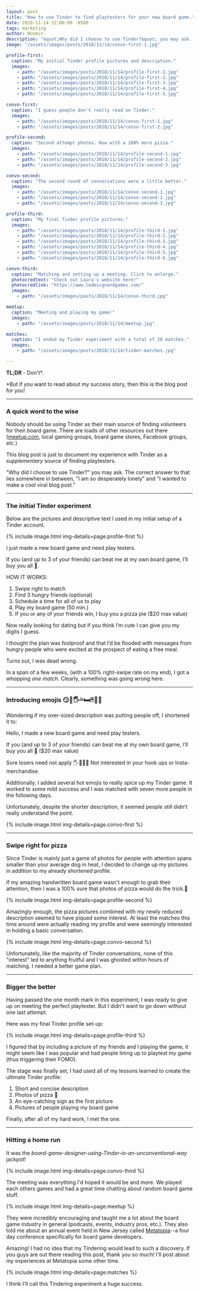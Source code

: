 ```yaml
---
layout: post
title: "How to use Tinder to find playtesters for your new board game."
date: 2018-11-14 12:00:00 -0500
tags: marketing
author: Wonmin
description: "&quot;Why did I choose to use Tinder?&quot; you may ask. The correct answer to that lies somewhere in between, &quot;I am so desperately lonely&quot; and &quot;I wanted to make a cool viral blog post.&quot;"
image: "/assets/images/posts/2018/11/14/convo-first-1.jpg"

profile-first:
  caption: "My initial Tinder profile pictures and description."
  images:
    - path: "/assets/images/posts/2018/11/14/profile-first-1.jpg"
    - path: "/assets/images/posts/2018/11/14/profile-first-2.jpg"
    - path: "/assets/images/posts/2018/11/14/profile-first-3.jpg"
    - path: "/assets/images/posts/2018/11/14/profile-first-4.jpg"
    - path: "/assets/images/posts/2018/11/14/profile-first-5.jpg"

convo-first:
  caption: "I guess people don't really read on Tinder."
  images:
    - path: "/assets/images/posts/2018/11/14/convo-first-1.jpg"
    - path: "/assets/images/posts/2018/11/14/convo-first-2.jpg"

profile-second:
  caption: "Second attempt photos. Now with a 100% more pizza."
  images:
    - path: "/assets/images/posts/2018/11/14/profile-second-1.jpg"
    - path: "/assets/images/posts/2018/11/14/profile-second-2.jpg"
    - path: "/assets/images/posts/2018/11/14/profile-second-3.jpg"

convo-second:
  caption: "The second round of conversations were a little better."
  images:
    - path: "/assets/images/posts/2018/11/14/convo-second-1.jpg"
    - path: "/assets/images/posts/2018/11/14/convo-second-2.jpg"
    - path: "/assets/images/posts/2018/11/14/convo-second-3.jpg"

profile-third:
  caption: "My final Tinder profile pictures."
  images:
    - path: "/assets/images/posts/2018/11/14/profile-third-1.jpg"
    - path: "/assets/images/posts/2018/11/14/profile-third-2.jpg"
    - path: "/assets/images/posts/2018/11/14/profile-third-3.jpg"
    - path: "/assets/images/posts/2018/11/14/profile-third-4.jpg"
    - path: "/assets/images/posts/2018/11/14/profile-third-5.jpg"
    - path: "/assets/images/posts/2018/11/14/profile-third-6.jpg"

convo-third:
  caption: "Matching and setting up a meeting. Click to enlarge."
  photocredtext: "Check out Laura's website here!"
  photocredlink: "https://www.ledesignandgames.com/"
  images:
    - path: "/assets/images/posts/2018/11/14/convo-third.jpg"

meetup:
  caption: "Meeting and playing my game!"
  images:
    - path: "/assets/images/posts/2018/11/14/meetup.jpg"

matches:
  caption: "I ended my Tinder experiment with a total of 28 matches."
  images:
    - path: "/assets/images/posts/2018/11/14/tinder-matches.jpg"

---
```


**TL;DR** - Don't*.

\*But if you want to read about my success story, then this is the blog post for you!

---

### A quick word to the wise

Nobody should be using Tinder as their main source of finding volunteers for their board game. There are loads of other resources out there ([meetup.com][meetup], local gaming groups, board game stores, Facebook groups, etc.)

This blog post is just to document my experience with Tinder as a _supplementary_ source of finding playtesters.

"Why did I choose to use Tinder?" you may ask. The correct answer to that lies somewhere in between, "I am so desperately lonely" and "I wanted to make a cool viral blog post."

---

### The initial Tinder experiment

Below are the pictures and descriptive text I used in my initial setup of a Tinder account.

{% include image.html img-details=page.profile-first %}

>
I just made a new board game and need play testers.
>
If you (and up to 3 of your friends) can beat me at my own board game, I’ll buy you all 🍕.
>
HOW IT WORKS:
1. Swipe right to match
2. Find 3 hungry friends (optional)
3. Schedule a time for all of us to play
4. Play my board game (50 min.)
5. If you or any of your friends win, I buy you a pizza pie ($20 max value)
>
Now really looking for dating but if you think I’m cute I can give you my digits I guess.

I thought the plan was foolproof and that I’d be flooded with messages from hungry people who were excited at the prospect of eating a free meal.

Turns out, I was dead wrong.

In a span of a few weeks, (with a 100% right-swipe rate on my end), I got a whopping _one match_. Clearly, something was going wrong here.

---

### Introducing emojis 😏🍆🖐️💦🛏️🃏🎲😃

Wondering if my over-sized description was putting people off, I shortened it to:

>
Hello, I made a new board game and need play testers.
>
If you (and up to 3 of your friends) can beat me at my own board game, I’ll buy you all 🍕 ($20 max value)
>
Sore losers need not apply 🖐️🙅‍♀️🚫
Not interested in your hook ups or Insta-merchandise.

Additionally, I added several hot emojis to really spice up my Tinder game. It worked to some mild success and I was matched with seven more people in the following days.

Unfortunately, despite the shorter description, it seemed people still didn’t really understand the point.

{% include image.html img-details=page.convo-first %}

---

### Swipe right for pizza

Since Tinder is mainly just a game of photos for people with attention spans smaller than your average dog in heat, I decided to change up my pictures in addition to my already shortened profile.

If my amazing handwritten board game wasn't enough to grab their attention, then I was a 100% sure that photos of pizza would do the trick.

{% include image.html img-details=page.profile-second %}

Amazingly enough, the pizza pictures combined with my newly reduced description seemed to have piqued some interest. At least the matches this time around were actually reading my profile and were seemingly interested in holding a basic conversation.

{% include image.html img-details=page.convo-second %}

Unfortunately, like the majority of Tinder conversations, none of this "interest" led to anything fruitful and I was ghosted within hours of matching. I needed a better game plan.

---

### Bigger the better

Having passed the one month mark in this experiment, I was ready to give up on meeting the perfect playtester. But I didn't want to go down without one last attempt.

Here was my final Tinder profile set-up:

{% include image.html img-details=page.profile-third %}

I figured that by including a picture of my friends and I playing the game, it might seem like I was popular and had people lining up to playtest my game (thus triggering their FOMO).

The stage was finally set, I had used all of my lessons learned to create the ultimate Tinder profile:

  1. Short and concise description
  2. Photos of pizza 🍕
  3. An eye-catching sign as the first picture
  4. Pictures of people playing my board game

Finally, after all of my hard work, I met the one.

---

### Hitting a home run

It was the _board-game-designer-using-Tinder-in-an-unconventional-way_ jackpot!

{% include image.html img-details=page.convo-third %}

The meeting was everything I'd hoped it would be and more. We played each others games and had a great time chatting about random board game stuff.

{% include image.html img-details=page.meetup %}

They were incredibly encouraging and taught me a lot about the board game industry in general (podcasts, events, industry pros, etc.). They also told me about an annual event held in New Jersey called [Metatopia][metatopia]--a four day conference specifically for board game developers.

Amazing! I had no idea that my Tindering would lead to such a discovery. If you guys are out there reading this post, thank you so much! I'll post about my experiences at Metatopia some other time.

{% include image.html img-details=page.matches %}

I think I'll call this Tindering experiment a huge success.


[meetup]: https://meetup.com
[metatopia]: https://www.dexposure.com/m2018.html
